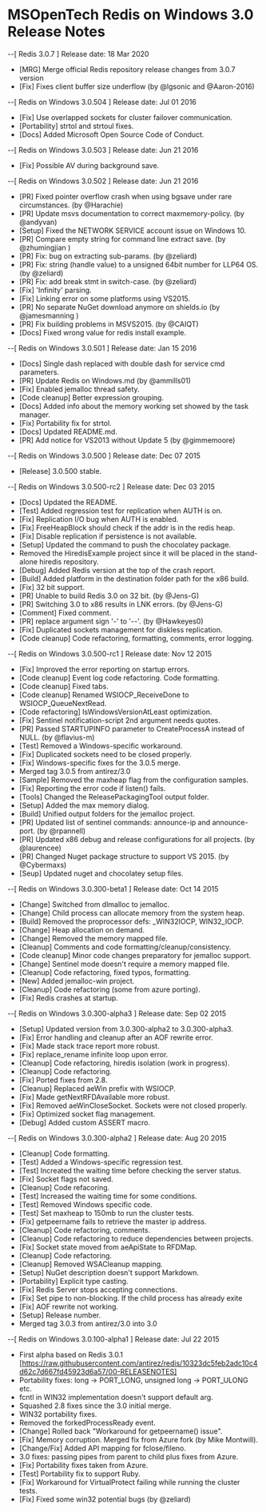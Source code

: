 MSOpenTech Redis on Windows 3.0 Release Notes
=============================================
--[ Redis 3.0.7 ] Release date: 18 Mar 2020
 - [MRG] Merge official Redis repository release changes from 3.0.7 version
 - [Fix] Fixes client buffer size underflow (by @lgsonic and @Aaron-2016)

--[ Redis on Windows 3.0.504 ] Release date: Jul 01 2016

 - [Fix] Use overlapped sockets for cluster failover communication.
 - [Portability] strtol and strtoul fixes.
 - [Docs] Added Microsoft Open Source Code of Conduct.

--[ Redis on Windows 3.0.503 ] Release date: Jun 21 2016

 - [Fix] Possible AV during background save.

--[ Redis on Windows 3.0.502 ] Release date: Jun 21 2016

 - [PR] Fixed pointer overflow crash when using bgsave under rare circumstances. (by @Harachie)
 - [PR] Update msvs documentation to correct maxmemory-policy. (by @andyvan)
 - [Setup] Fixed the NETWORK SERVICE account issue on Windows 10.
 - [PR] Compare empty string for command line extract save. (by @zhumingjian )
 - [PR] Fix: bug on extracting sub-params. (by @zeliard)
 - [PR] Fix: string (handle value) to a unsigned 64bit number for LLP64 OS. (by @zeliard)
 - [PR] Fix: add break stmt in switch-case. (by @zeliard)
 - [Fix] 'Infinity' parsing.
 - [Fix] Linking error on some platforms using VS2015.
 - [PR] No separate NuGet download anymore on shields.io (by @jamesmanning )
 - [PR] Fix building problems in MSVS2015. (by @CAIQT)
 - [Docs] Fixed wrong value for redis install example.

--[ Redis on Windows 3.0.501 ] Release date: Jan 15 2016

 - [Docs] Single dash replaced with double dash for service cmd parameters.
 - [PR] Update Redis on Windows.md  (by @ammills01)
 - [Fix] Enabled jemalloc thread safety.
 - [Code cleanup] Better expression grouping.
 - [Docs] Added info about the memory working set showed by the task manager.
 - [Fix] Portability fix for strtol.
 - [Docs] Updated README.md.
 - [PR] Add notice for VS2013 without Update 5 (by @gimmemoore)

--[ Redis on Windows 3.0.500 ] Release date: Dec 07 2015

 - [Release] 3.0.500 stable.

--[ Redis on Windows 3.0.500-rc2 ] Release date: Dec 03 2015

 - [Docs] Updated the README.
 - [Test] Added regression test for replication when AUTH is on.
 - [Fix] Replication I/O bug when AUTH is enabled.
 - [Fix] FreeHeapBlock should check if the addr is in the redis heap.
 - [Fix] Disable replication if persistence is not available.
 - [Setup] Updated the command to push the chocolatey package.
 - Removed the HiredisExample project since it will be placed in the stand-alone hiredis repository.
 - [Debug] Added Redis version at the top of the crash report.
 - [Build] Added platform in the destination folder path for the x86 build.
 - [Fix] 32 bit support.
 - [PR] Unable to build Redis 3.0 on 32 bit. (by @Jens-G)
 - [PR] Switching 3.0 to x86 results in LNK errors. (by @Jens-G)
 - [Comment] Fixed comment.
 - [PR] replace argument sign '-' to '--'. (by @Hawkeyes0)
 - [Fix] Duplicated sockets management for diskless replication.
 - [Code cleanup] Code refactoring, formatting, comments, error logging.

--[ Redis on Windows 3.0.500-rc1 ] Release date: Nov 12 2015

 - [Fix] Improved the error reporting on startup errors.
 - [Code cleanup] Event log code refactoring. Code formatting.
 - [Code cleanup] Fixed tabs.
 - [Code cleanup] Renamed WSIOCP_ReceiveDone to WSIOCP_QueueNextRead.
 - [Code refactoring] IsWindowsVersionAtLeast optimization.
 - [Fix] Sentinel notification-script 2nd argument needs quotes.
 - [PR] Passed STARTUPINFO parameter to CreateProcessA instead of NULL. (by @flavius-m)
 - [Test] Removed a Windows-specific workaround.
 - [Fix] Duplicated sockets need to be closed properly.
 - [Fix] Windows-specific fixes for the 3.0.5 merge.
 - Merged tag 3.0.5 from antirez/3.0
 - [Sample] Removed the maxheap flag from the configuration samples.
 - [Fix] Reporting the error code if listen() fails.
 - [Tools] Changed the ReleasePackagingTool output folder.
 - [Setup] Added the max memory dialog.
 - [Build] Unified output folders for the jemalloc project.
 - [PR] Updated list of sentinel commands: announce-ip and announce-port. (by @rpannell)
 - [PR] Updated x86 debug and release configurations for all projects. (by @laurencee)
 - [PR] Changed Nuget package structure to support VS 2015. (by @Cybermaxs)
 - [Seup] Updated nuget and chocolatey setup files.

--[ Redis on Windows 3.0.300-beta1 ] Release date: Oct 14 2015

 - [Change] Switched from dlmalloc to jemalloc.
 - [Change] Child process can allocate memory from the system heap.
 - [Build] Removed the proprocessor defs: _WIN32IOCP, WIN32_IOCP.
 - [Change] Heap allocation on demand.
 - [Change] Removed the memory mapped file.
 - [Cleanup] Comments and code formatting/cleanup/consistency.
 - [Code cleanup] Minor code changes preparatory for jemalloc support.
 - [Change] Sentinel mode doesn't require a memory mapped file.
 - [Cleanup] Code refactoring, fixed typos, formatting.
 - [New] Added jemalloc-win project.
 - [Cleanup] Code refactoring (some from azure porting).
 - [Fix] Redis crashes at startup.

--[ Redis on Windows 3.0.300-alpha3 ] Release date: Sep 02 2015

 - [Setup] Updated version from 3.0.300-alpha2 to 3.0.300-alpha3.
 - [Fix] Error handling and cleanup after an AOF rewrite error.
 - [Fix] Made stack trace report more robust.
 - [Fix] replace_rename infinite loop upon error.
 - [Cleanup] Code refactoring, hiredis isolation (work in progress).
 - [Cleanup] Code refactoring.
 - [Fix] Ported fixes from 2.8.
 - [Cleanup] Replaced aeWin prefix with WSIOCP.
 - [Fix] Made getNextRFDAvailable more robust.
 - [Fix] Removed aeWinCloseSocket. Sockets were not closed properly.
 - [Fix] Optimized socket flag management.
 - [Debug] Added custom ASSERT macro.


--[ Redis on Windows 3.0.300-alpha2 ] Release date: Aug 20 2015

 - [Cleanup] Code formatting.
 - [Test] Added a Windows-specific regression test.
 - [Test] Increated the waiting time before checking the server status.
 - [Fix] Socket flags not saved.
 - [Cleanup] Code refacoring.
 - [Test] Increased the waiting time for some conditions.
 - [Test] Removed Windows specific code.
 - [Test] Set maxheap to 150mb to run the cluster tests.
 - [Fix] getpeername fails to retrieve the master ip address.
 - [Cleanup] Code refactoring, comments.
 - [Cleanup] Code refactoring to reduce dependencies between projects.
 - [Fix] Socket state moved from aeApiState to RFDMap.
 - [Cleanup] Code refactoring.
 - [Cleanup] Removed WSACleanup mapping.
 - [Setup] NuGet description doesn't support Markdown.
 - [Portability] Explicit type casting.
 - [Fix] Redis Server stops accepting connections.
 - [Fix] Set pipe to non-blocking. If the child process has already exite
 - [Fix] AOF rewrite not working.
 - [Setup] Release number.
 - Merged tag 3.0.3 from antirez/3.0 into 3.0


--[ Redis on Windows 3.0.100-alpha1 ] Release date: Jul 22 2015

 - First alpha based on Redis 3.0.1 [https://raw.githubusercontent.com/antirez/redis/10323dc5feb2adc10c4d62c7d667fd45923d6a57/00-RELEASENOTES]
 - Portability fixes: long -> PORT_LONG, unsigned long -> PORT_ULONG etc.
 - fcntl in WIN32 implementation doesn't support default arg.
 - Squashed 2.8 fixes since the 3.0 initial merge.
 - WIN32 portability fixes.
 - Removed the forkedProcessReady event. 
 - [Change] Rolled back "Workaround for getpeername() issue". 
 - [Fix] Memory corruption. Merged fix from Azure fork (by Mike Montwill). 
 - [Change/Fix] Added API mapping for fclose/fileno.
 - 3.0 fixes: passing pipes from parent to child plus fixes from Azure.
 - [Fix] Portability fixes taken from Azure.
 - [Test] Portability fix to support Ruby.
 - [Fix] Workaround for VirtualProtect failing while running the cluster tests.
 - [Fix] Fixed some win32 potential bugs (by @zeliard)

